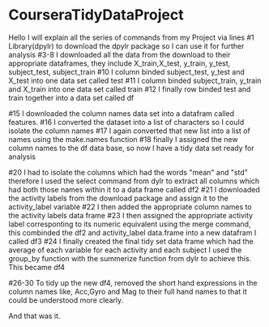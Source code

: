 # CourseraTidyDataProject
Hello
I will explain all the series of commands from my Project via lines
#1 Library(dpylr) to download the dpylr package so I can use it for further analysis 
#3-8 I downloaded all the data from the download to their appropriate dataframes, they include X_train,X_test, y_train, y_test, subject_test, subject_train
#10 I column binded subject_test, y_test and  X_test into one data set called test
#11 I column binded subject_train, y_train and  X_train into one data set called train
#12 I finally row binded test and train together into a data set called df

#15 I downloaded the column names data set into a datafram called features.
#16 I converted the dataset into a list of characters so I could isolate the column names
#17 I again converted that new list into a list of names using the make.names function
#18 finally I assigned the new column names to the df data base, so now I have a tidy data set ready for analysis

#20 I had to isolate the columns which had the words "mean" and "std" therefore I used the select command from dylr to extract 
all columns which had both those names within it to a data frame called df2
#21 I downloaded the activity labels from the download package and assign it to the activity_label variable
#22 I then added the appropriate column names to the activity labels data frame
#23 I then assigned the appropriate activity label corresponting to its numeric equivalent using the merge command, this
combinded the df2 and activity_label data.frame into a new datafram I called df3
#24 I finally created the final tidy set data frame which had  the average of each variable for each activity and each subject I
used the group_by function with the summerize function from dylr to achieve this. This became df4

#26-30 To tidy up the new df4, removed the short hand expressions in the column names like, Acc,Gyro and Mag to their full
hand names to that it could be understood more clearly.

And that was it.


